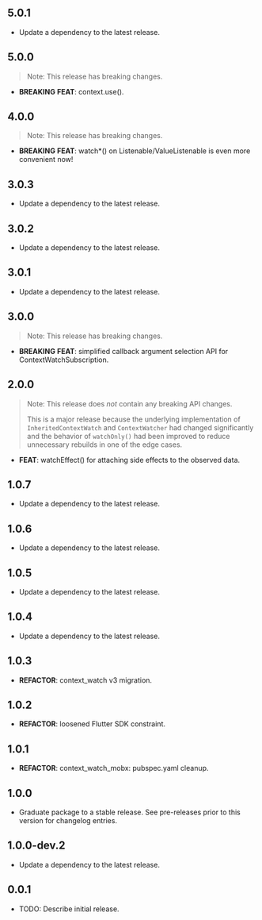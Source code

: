 ## 5.0.1

 - Update a dependency to the latest release.

## 5.0.0

> Note: This release has breaking changes.

 - **BREAKING** **FEAT**: context.use().

## 4.0.0

> Note: This release has breaking changes.

 - **BREAKING** **FEAT**: watch*() on Listenable/ValueListenable is even more convenient now!

## 3.0.3

 - Update a dependency to the latest release.

## 3.0.2

 - Update a dependency to the latest release.

## 3.0.1

 - Update a dependency to the latest release.

## 3.0.0

> Note: This release has breaking changes.

 - **BREAKING** **FEAT**: simplified callback argument selection API for ContextWatchSubscription.

## 2.0.0

> Note: This release does *not* contain any breaking API changes.
>
> This is a major release because the underlying implementation of
> `InheritedContextWatch` and `ContextWatcher` had changed significantly and
> the behavior of `watchOnly()` had been improved to reduce unnecessary rebuilds
> in one of the edge cases.

 - **FEAT**: watchEffect() for attaching side effects to the observed data.

## 1.0.7

 - Update a dependency to the latest release.

## 1.0.6

 - Update a dependency to the latest release.

## 1.0.5

 - Update a dependency to the latest release.

## 1.0.4

 - Update a dependency to the latest release.

## 1.0.3

 - **REFACTOR**: context_watch v3 migration.

## 1.0.2

 - **REFACTOR**: loosened Flutter SDK constraint.

## 1.0.1

 - **REFACTOR**: context_watch_mobx: pubspec.yaml cleanup.

## 1.0.0

 - Graduate package to a stable release. See pre-releases prior to this version for changelog entries.

## 1.0.0-dev.2

 - Update a dependency to the latest release.

## 0.0.1

* TODO: Describe initial release.
